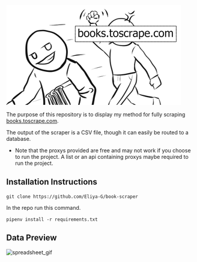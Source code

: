 ![project_icon](https://raw.githubusercontent.com/Eliya-G/book-scraper/refs/heads/main/.gitihub_images/scrapping_icon.png)

The purpose of this repository is to display my method for fully scraping [books.toscrape.com](https://books.toscrape.com/).

The output of the scraper is a CSV file, though it can easily be routed to a database.

- Note that the proxys provided are free and may not work if you choose to run the project. A list or an api containing proxys maybe required to run the project.

## Installation Instructions

```
git clone https://github.com/Eliya-G/book-scraper
```
In the repo run this command.
```
pipenv install -r requirements.txt
```

## Data Preview
![spreadsheet_gif](https://github.com/Eliya-G/book-scraper/blob/main/.gitihub_images/spreadsheet.gif?raw=true)
